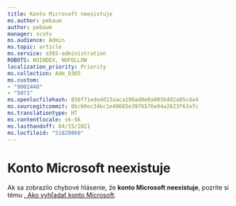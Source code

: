 ```yaml
---
title: Konto Microsoft neexistuje
ms.author: pebaum
author: pebaum
manager: scotv
ms.audience: Admin
ms.topic: article
ms.service: o365-administration
ROBOTS: NOINDEX, NOFOLLOW
localization_priority: Priority
ms.collection: Adm_O365
ms.custom:
- "9002448"
- "5071"
ms.openlocfilehash: 850f71ededd23aaca198ad0e0a005bdd2a05cda4
ms.sourcegitcommit: 8bc60ec34bc1e40685e3976576e04a2623f63a7c
ms.translationtype: HT
ms.contentlocale: sk-SK
ms.lasthandoff: 04/15/2021
ms.locfileid: "51829868"
---
```

# <a name="microsoft-account-does-not-exist"></a>Konto Microsoft neexistuje

Ak sa zobrazilo chybové hlásenie, že **konto Microsoft neexistuje**, pozrite si tému [, Ako vyhľadať konto Microsoft](https://support.microsoft.com/help/13811/microsoft-account-how-to-find).
